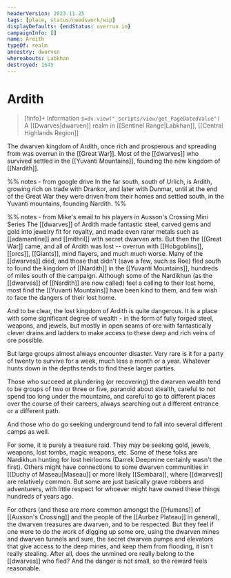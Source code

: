 ```yaml
---
headerVersion: 2023.11.25
tags: [place, status/needswork/wip]
displayDefaults: {endStatus: overrun in}
campaignInfo: []
name: Ardith
typeOf: realm
ancestry: dwarven
whereabouts: Labkhan
destroyed: 1545
---
```

# Ardith
>[!info]+ Information
> `$=dv.view("_scripts/view/get_PageDatedValue")`
> A [[Dwarves|dwarven]] realm in [[Sentinel Range|Labkhan]], [[Central Highlands Region]]

The dwarven kingdom of Ardith, once rich and prosperous and spreading from was overrun in the [[Great War]]. Most of the [[dwarves]] who survived settled in the [[Yuvanti Mountains]], founding the new kingdom of [[Nardith]].

%% notes - from google drive
In the far south, south of Urlich, is Ardith, growing rich on trade with Drankor, and later with Dunmar, until at the end of the Great War they were driven from their homes and settled south, in the Yuvanti mountains, founding Nardith.
%%

%% notes - from Mike's email to his players in Ausson's Crossing Mini Series
The [[dwarves]] of Ardith made fantastic steel, carved gems and gold into jewelry fit for royalty, and made even rarer metals such as [[adamantine]] and [[mithril]] with secret dwarven arts. But then the [[Great War]] came, and all of Ardith was lost -- overrun with [[Hobgoblins]], [[orcs]], [[Giants]], mind flayers, and much much worse. Many of the [[dwarves]] died, and those that didn't (save a few, such as Roe) fled south to found the kingdom of [[Nardith]] in the [[Yuvanti Mountains]], hundreds of miles south of the campaign. Although some of the Nardikhun (as the [[dwarves]] of [[Nardith]] are now called) feel a calling to their lost home, most find the [[Yuvanti Mountains]] have been kind to them, and few wish to face the dangers of their lost home.

And to be clear, the lost kingdom of Ardith is quite dangerous. It is a place with some significant degree of wealth - in the form of fully forged steel, weapons, and jewels, but mostly in open seams of ore with fantastically clever drains and ladders to make access to these deep and rich veins of ore possible.

But large groups almost always encounter disaster. Very rare is it for a party of twenty to survive for a week, much less a month or a year. Whatever hunts down in the depths tends to find these larger parties.

Those who succeed at plundering (or recovering) the dwarven wealth tend to be groups of two or three or five, paranoid about stealth, careful to not spend too long under the mountains, and careful to go to different places over the course of their careers, always searching out a different entrance or a different path. 

And those who do go seeking underground tend to fall into several different camps as well.

For some, it is purely a treasure raid. They may be seeking gold, jewels, weapons, lost tombs, magic weapons, etc. Some of these folks are Nardikhun hunting for lost heirlooms (Darrek Deepmine certainly wasn't the first). Others might have connections to some dwarven communities in [[Duchy of Maseau|Maseau]] or more likely [[Sembara]], where [[dwarves]] are relatively common. But some are just basically grave robbers and adventurers, with little respect for whoever might have owned these things hundreds of years ago.

For others (and these are more common amongst the [[Humans]] of [[Ausson's Crossing]] and the people of the [[Aurbez Plateau]] in general), the dwarven treasures are dwarven, and to be respected. But they feel if one were to do the work of digging up some ore, using the dwarven mines and dwarven tunnels and sure, the secret dwarven pumps and elevators that give access to the deep mines, and keep them from flooding, it isn't really stealing. After all, does the unmined ore really belong to the [[dwarves]] who fled? And the danger is not small, so the reward feels reasonable.


